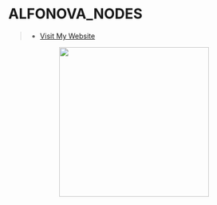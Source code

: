 # ALFONOVA_NODES
>- [Visit My Website](https://alfonova.app)
<p align="center">
  <img height="300" height="auto" src="https://avatars.githubusercontent.com/u/85473027?v=4">
</p>

